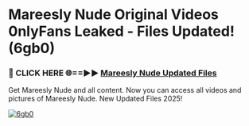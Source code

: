 # Mareesly Nude Original Videos 0nlyFans Leaked - Files Updated! (6gb0)

<h3>🔴 CLICK HERE 🌐==►► <a href="https://tinyurl.com/5h6xmrr3" rel="nofollow">Mareesly Nude Updated Files</a></h3>

Get Mareesly Nude and all content. Now you can access all videos and pictures of Mareesly Nude. New Updated Files 2025!

[![6gb0](https://i.imgur.com/KVD873Z.gif)](https://tinyurl.com/5h6xmrr3)
